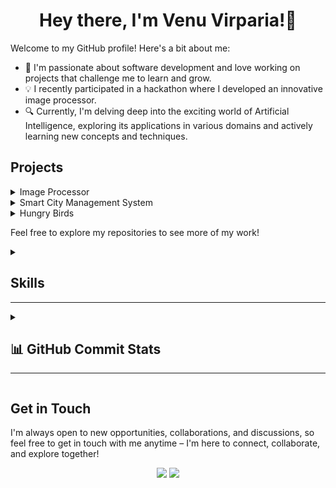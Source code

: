 <div align="center">
  
# Hey there, I'm Venu Virparia!👋
  
</div>

Welcome to my GitHub profile! Here's a bit about me:

- 🌱 I'm passionate about software development and love working on projects that challenge me to learn and grow.
- 💡 I recently participated in a hackathon where I developed an innovative image processor.
- 🔍 Currently, I'm delving deep into the exciting world of Artificial Intelligence, exploring its applications in various domains and actively learning new concepts and techniques.


## Projects

<details>
  <summary> Image Processor </summary>
  This innovative image processor, built with HTML, CSS, and JavaScript, tackles your image management struggles. Forget juggling separate tools for format conversion and compression - this user-friendly solution seamlessly handles both tasks in one go. Convert and compress your images with ease, saving you valuable time and storage space.<br><br>
  
  [Check out the website](https://nandrabadiya.github.io/Image-Processor/) <br>
  [See Repository](https://github.com/flute-v/Image-Processor)<br>
</details>

<details>
  <summary>Smart City Management System</summary>  
  A Database Management System that tackles the challenges of modern city life by building a central data hub. Imagine a system that streamlines traffic flow, optimizes energy use, and connects residents to vital services - all powered by PostgreSQL, a powerful relational database.
</details>

<details>
  <summary>Hungry Birds</summary>  
  It isn't your average static website. It's a vibrant online community that awakens your inner chef! Dive into delicious recipes, explore engaging food blogs, and discover captivating short cooking videos - all beautifully presented with the magic of HTML, CSS, and JavaScript.
</details>

Feel free to explore my repositories to see more of my work!

<details>
  <summary>
    
## Skills
___
</summary>

### Languages
![](https://skillicons.dev/icons?i=c,cpp,java,html,css,js&perline=11&theme=dark)

### Databases
![](https://skillicons.dev/icons?i=mysql,postgres&perline=11&theme=dark)

### Miscellaneous
![](https://skillicons.dev/icons?i=md&perline=11&theme=dark)
</details>


<details>
  <summary>
    
## 📊 GitHub Commit Stats 
____
</summary>

This section provides insights into my GitHub activity.

<div align="center">
  <img src="http://github-profile-summary-cards.vercel.app/api/cards/profile-details?username=flute-v&theme=dark"><br>
  <img src="http://github-profile-summary-cards.vercel.app/api/cards/most-commit-language?username=flute-v&theme=dark">&nbsp;&nbsp;
  <img src="http://github-profile-summary-cards.vercel.app/api/cards/stats?username=flute-v&theme=dark">
</div>
</details>

## Get in Touch

I'm always open to new opportunities, collaborations, and discussions, so feel free to get in touch with me anytime – I'm here to connect, collaborate, and explore together!

<div align="center">
  <a href="https://github.com/flute-v" target="_blank" rel="noreferrer"><img src="https://skillicons.dev/icons?i=github" /></a>
  <a href="https://www.linkedin.com/in/venu-virparia/" target="_blank" rel="noreferrer"><img src="https://skillicons.dev/icons?i=linkedin" /></a> 
</div>
